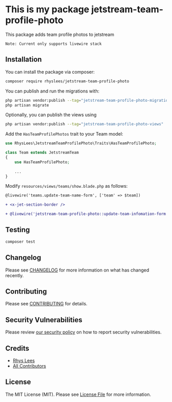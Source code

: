 # This is my package jetstream-team-profile-photo

This package adds team profile photos to jetstream

`Note: Current only supports livewire stack`

## Installation

You can install the package via composer:

```bash
composer require rhyslees/jetstream-team-profile-photo
```

You can publish and run the migrations with:

```bash
php artisan vendor:publish --tag="jetstream-team-profile-photo-migrations"
php artisan migrate
```

Optionally, you can publish the views using

```bash
php artisan vendor:publish --tag="jetstream-team-profile-photo-views"
```

Add the `HasTeamProfilePhotos` trait to your Team model:

```php
use RhysLees\JetstreamTeamProfilePhoto\Traits\HasTeamProfilePhoto;

class Team extends JetstreamTeam
{
    use HasTeamProfilePhoto;
    
    ...
}
```
Modify `resources/views/teams/show.blade.php` as follows:

```diff
@livewire('teams.update-team-name-form', ['team' => $team])

+ <x-jet-section-border />

+ @livewire('jetstream-team-profile-photo::update-team-infomation-form', ['team' => $team])
```

## Testing

```bash
composer test
```

## Changelog

Please see [CHANGELOG](CHANGELOG.md) for more information on what has changed recently.

## Contributing

Please see [CONTRIBUTING](CONTRIBUTING.md) for details.

## Security Vulnerabilities

Please review [our security policy](../../security/policy) on how to report security vulnerabilities.

## Credits

- [Rhys Lees](https://github.com/RhysLees)
- [All Contributors](../../contributors)

## License

The MIT License (MIT). Please see [License File](LICENSE.md) for more information.
